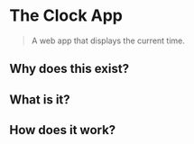 # The Clock App

> A web app that displays the current time.

## Why does this exist?

## What is it?

## How does it work?